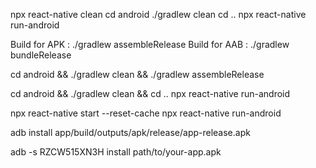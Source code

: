 npx react-native clean
cd android
./gradlew clean
cd ..
npx react-native run-android

Build for APK : ./gradlew assembleRelease Build for AAB : ./gradlew bundleRelease

cd android && ./gradlew clean && ./gradlew assembleRelease

cd android && ./gradlew clean && cd .. npx react-native run-android

npx react-native start --reset-cache
npx react-native run-android

adb install app/build/outputs/apk/release/app-release.apk

adb -s RZCW515XN3H install path/to/your-app.apk
